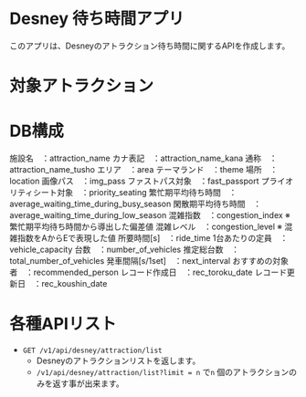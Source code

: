 # Desney 待ち時間アプリ

このアプリは、Desneyのアトラクション待ち時間に関するAPIを作成します。

# 対象アトラクション

# DB構成
施設名　：attraction_name
カナ表記　：attraction_name_kana
通称　：attraction_name_tusho
エリア　：area
テーマランド　：theme
場所　：location
画像パス　：img_pass
ファストパス対象　：fast_passport
プライオリティシート対象　：priority_seating
繁忙期平均待ち時間　：average_waiting_time_during_busy_season
閑散期平均待ち時間　：average_waiting_time_during_low_season
混雑指数　：congestion_index
    ※ 繁忙期平均待ち時間から導出した偏差値
混雑レベル　：congestion_level
    ※ 混雑指数をAからEで表現した値
所要時間[s]　：ride_time
1台あたりの定員　：vehicle_capacity
台数　：number_of_vehicles
推定総台数　：total_number_of_vehicles
発車間隔[s/1set]　：next_interval
おすすめの対象者　：recommended_person
レコード作成日　：rec_toroku_date
レコード更新日　：rec_koushin_date

# 各種APIリスト
- `GET /v1/api/desney/attraction/list`
  - Desneyのアトラクションリストを返します。
  - `/v1/api/desney/attraction/list?limit = n` で`n` 個のアトラクションのみを返す事が出来ます。
